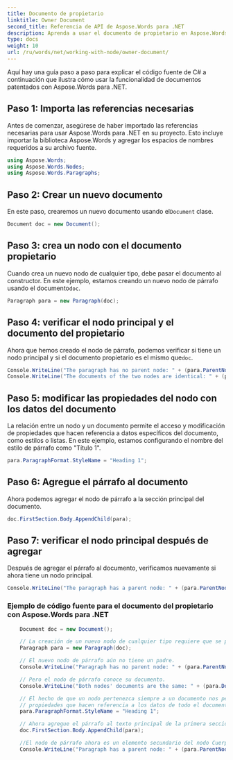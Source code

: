 ```yaml
---
title: Documento de propietario
linktitle: Owner Document
second_title: Referencia de API de Aspose.Words para .NET
description: Aprenda a usar el documento de propietario en Aspose.Words para .NET.
type: docs
weight: 10
url: /ru/words/net/working-with-node/owner-document/
---
```


Aquí hay una guía paso a paso para explicar el código fuente de C# a continuación que ilustra cómo usar la funcionalidad de documentos patentados con Aspose.Words para .NET.

## Paso 1: Importa las referencias necesarias
Antes de comenzar, asegúrese de haber importado las referencias necesarias para usar Aspose.Words para .NET en su proyecto. Esto incluye importar la biblioteca Aspose.Words y agregar los espacios de nombres requeridos a su archivo fuente.

```csharp
using Aspose.Words;
using Aspose.Words.Nodes;
using Aspose.Words.Paragraphs;
```

## Paso 2: Crear un nuevo documento
 En este paso, crearemos un nuevo documento usando el`Document` clase.

```csharp
Document doc = new Document();
```

## Paso 3: crea un nodo con el documento propietario
 Cuando crea un nuevo nodo de cualquier tipo, debe pasar el documento al constructor. En este ejemplo, estamos creando un nuevo nodo de párrafo usando el documento`doc`.

```csharp
Paragraph para = new Paragraph(doc);
```

## Paso 4: verificar el nodo principal y el documento del propietario
 Ahora que hemos creado el nodo de párrafo, podemos verificar si tiene un nodo principal y si el documento propietario es el mismo que`doc`.

```csharp
Console.WriteLine("The paragraph has no parent node: " + (para.ParentNode == null));
Console.WriteLine("The documents of the two nodes are identical: " + (para.Document == doc));
```

## Paso 5: modificar las propiedades del nodo con los datos del documento
La relación entre un nodo y un documento permite el acceso y modificación de propiedades que hacen referencia a datos específicos del documento, como estilos o listas. En este ejemplo, estamos configurando el nombre del estilo de párrafo como "Título 1".

```csharp
para.ParagraphFormat.StyleName = "Heading 1";
```

## Paso 6: Agregue el párrafo al documento
Ahora podemos agregar el nodo de párrafo a la sección principal del documento.

```csharp
doc.FirstSection.Body.AppendChild(para);
```

## Paso 7: verificar el nodo principal después de agregar
Después de agregar el párrafo al documento, verificamos nuevamente si ahora tiene un nodo principal.

```csharp
Console.WriteLine("The paragraph has a parent node: " + (para.ParentNode != null));
```

### Ejemplo de código fuente para el documento del propietario con Aspose.Words para .NET

```csharp
	Document doc = new Document();

	// La creación de un nuevo nodo de cualquier tipo requiere que se pase un documento al constructor.
	Paragraph para = new Paragraph(doc);

	// El nuevo nodo de párrafo aún no tiene un padre.
	Console.WriteLine("Paragraph has no parent node: " + (para.ParentNode == null));

	// Pero el nodo de párrafo conoce su documento.
	Console.WriteLine("Both nodes' documents are the same: " + (para.Document == doc));

	// El hecho de que un nodo pertenezca siempre a un documento nos permite acceder y modificar
	// propiedades que hacen referencia a los datos de todo el documento, como estilos o listas.
	para.ParagraphFormat.StyleName = "Heading 1";

	// Ahora agregue el párrafo al texto principal de la primera sección.
	doc.FirstSection.Body.AppendChild(para);

	//El nodo de párrafo ahora es un elemento secundario del nodo Cuerpo.
	Console.WriteLine("Paragraph has a parent node: " + (para.ParentNode != null));
            
```



